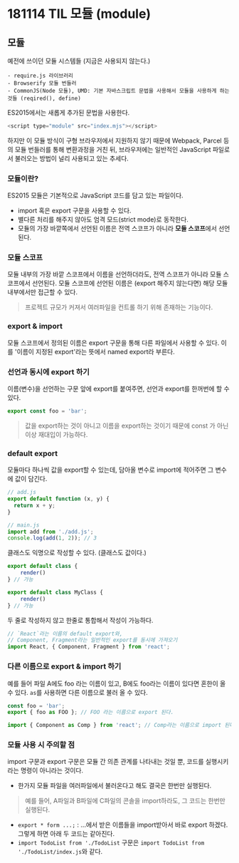 # 181114 TIL 모듈 (module)

## 모듈

예전에 쓰이던 모듈 시스템들 (지금은 사용되지 않는다.)

    - require.js 라이브러리
    - Browserify 모듈 번들러
    - CommonJS(Node 모듈), UMD: 기본 자바스크립트 문법을 사용해서 모듈을 사용하게 하는 것들 (reqired(), define)

ES2015에서는 새롭게 추가된 문법을 사용한다.

```js
<script type="module" src="index.mjs"></script>
```

하지만 이 모듈 방식이 구형 브라우저에서 지원하지 않기 때문에 Webpack, Parcel 등의 모듈 번들러를 통해 변환과정을 거친 뒤, 브라우저에는 일반적인 JavaScript 파일로서 불러오는 방법이 널리 사용되고 있는 추세다.

### 모듈이란?

ES2015 모듈은 기본적으로 JavaScript 코드를 담고 있는 파일이다.

- import 혹은 export 구문을 사용할 수 있다.
- 별다른 처리를 해주지 않아도 엄격 모드(strict mode)로 동작한다.
- 모듈의 가장 바깥쪽에서 선언된 이름은 전역 스코프가 아니라 **모듈 스코프**에서 선언된다.

### 모듈 스코프

모듈 내부의 가장 바깥 스코프에서 이름을 선언하더라도, 전역 스코프가 아니라 모듈 스코프에서 선언된다. 모듈 스코프에 선언된 이름은 (export 해주지 않는다면) 해당 모듈 내부에서만 접근할 수 있다.

> 프로젝트 규모가 커져서 여러파일을 컨트롤 하기 위해 존재하는 기능이다.

### export & import

모듈 스코프에서 정의된 이름은 export 구문을 통해 다른 파일에서 사용할 수 있다. 이를 '이름이 지정된 export'라는 뜻에서 named export라 부른다.

### 선언과 동시에 export 하기

이름(변수)을 선언하는 구문 앞에 export를 붙여주면, 선언과 export를 한꺼번에 할 수 있다.

```js
export const foo = 'bar';
```

> 값을 export하는 것이 아니고 이름을 export하는 것이기 때문에 const 가 아닌 이상 재대입이 가능하다.

### default export

모듈마다 하나씩 값을 export할 수 있는데, 담아올 변수로 import에 적어주면 그 변수에 값이 담긴다.

```js
// add.js
export default function (x, y) {
  return x + y;
}

// main.js
import add from './add.js';
console.log(add(1, 2)); // 3
```

클래스도 익명으로 작성할 수 있다. (클래스도 값이다.)
```js
export default class {
    render()
} // 가능

export default class MyClass {
    render()
} // 가능
```

두 줄로 작성하지 않고 한줄로 통합해서 작성이 가능하다.
```js
// `React`라는 이름의 default export와,
// Component, Fragment라는 일반적인 export를 동시에 가져오기
import React, { Component, Fragment } from 'react';
```

### 다른 이름으로 export & import 하기

예를 들어 파일 A에도 foo 라는 이름이 있고, B에도 foo라는 이름이 있다면 혼한이 올 수 있다. `as`를 사용하면 다른 이름으로 불러 올 수 있다.

```js
const foo = 'bar';
export { foo as FOO }; // FOO 라는 이름으로 export 된다.

import { Component as Comp } from 'react'; // Comp라는 이름으로 import 된다.
```

### 모듈 사용 시 주의할 점

import 구문과 export 구문은 모듈 간 의존 관계를 나타내는 것일 뿐, 코드를 실행시키라는 명령이 아니라는 것이다.

- 한가지 모듈 파일을 여러파일에서 불러온다고 해도 결국은 한번만 실행된다.

> 예를 들어, A파일과 B파일에 C파일의 콘솔을 import하라도, 그 코드는 한번만 실행된다.

- `export * form ...;` : ...에서 받은 이름들을 import받아서 바로 export 하겠다. 그렇게 하면 아래 두 코드는 같아진다.
- `import TodoList from './TodoList` 구문은 `import TodoList from './TodoList/index.js`와 같다.

